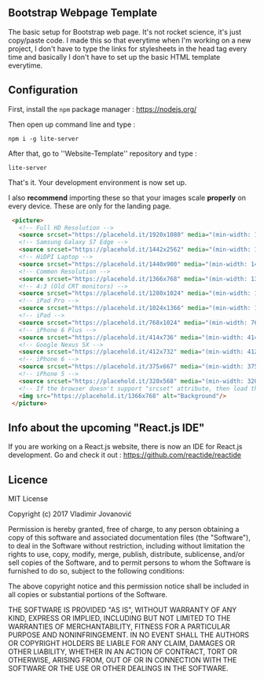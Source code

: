 ## Bootstrap Webpage Template

The basic setup for Bootstrap web page. It's not rocket science, it's just copy/paste code. I made this so that everytime when I'm working on a new project, I don't have to type the links for stylesheets in the head tag every time and basically I don't have to set up the basic HTML template everytime.

## Configuration

First, install the ``npm`` package manager : https://nodejs.org/

Then open up command line and type :

``npm i -g lite-server``

After that, go to ''Website-Template'' repository and type :

``lite-server``

That's it. Your development environment is now set up.

I also <b>recommend</b> importing these so that your images scale <b>properly</b> on every device.
These are only for the landing page.

```html
 <picture>
   <!-- Full HD Resolution -->
   <source srcset="https://placehold.it/1920x1080" media="(min-width: 1920px)" />
   <!-- Samsung Galaxy S7 Edge -->
   <source srcset="https://placehold.it/1442x2562" media="(min-width: 1442px)" />
   <!-- HiDPI Laptop -->
   <source srcset="https://placehold.it/1440x900" media="(min-width: 1440px)" />
   <!-- Common Resolution -->
   <source srcset="https://placehold.it/1366x768" media="(min-width: 1366px)" />
   <!-- 4:3 (Old CRT monitors) -->
   <source srcset="https://placehold.it/1280x1024" media="(min-width: 1280px)" />
   <!-- iPad Pro -->
   <source srcset="https://placehold.it/1024x1366" media="(min-width: 1024px)" />
   <!-- iPad -->
   <source srcset="https://placehold.it/768x1024" media="(min-width: 768px)" />
   <!-- iPhone 6 Plus -->
   <source srcset="https://placehold.it/414x736" media="(min-width: 414px)" />
   <!-- Google Nexus 5X -->
   <source srcset="https://placehold.it/412x732" media="(min-width: 412px)" />
   <!-- iPhone 6 -->
   <source srcset="https://placehold.it/375x667" media="(min-width: 375px)" />
   <!-- iPhone 5 -->
   <source srcset="https://placehold.it/320x568" media="(min-width: 320px)" />
   <!-- If the browser doesn't support "srcset" attribute, then load the default resolution -->
   <img src="https://placehold.it/1366x768" alt="Background"/>
 </picture>
```

## Info about the upcoming "React.js IDE"

If you are working on a React.js website, there is now an IDE for React.js development.
Go and check it out : https://github.com/reactide/reactide

## Licence
 
MIT License

Copyright (c) 2017 Vladimir Jovanović

Permission is hereby granted, free of charge, to any person obtaining a copy
of this software and associated documentation files (the "Software"), to deal
in the Software without restriction, including without limitation the rights
to use, copy, modify, merge, publish, distribute, sublicense, and/or sell
copies of the Software, and to permit persons to whom the Software is
furnished to do so, subject to the following conditions:

The above copyright notice and this permission notice shall be included in all
copies or substantial portions of the Software.

THE SOFTWARE IS PROVIDED "AS IS", WITHOUT WARRANTY OF ANY KIND, EXPRESS OR
IMPLIED, INCLUDING BUT NOT LIMITED TO THE WARRANTIES OF MERCHANTABILITY,
FITNESS FOR A PARTICULAR PURPOSE AND NONINFRINGEMENT. IN NO EVENT SHALL THE
AUTHORS OR COPYRIGHT HOLDERS BE LIABLE FOR ANY CLAIM, DAMAGES OR OTHER
LIABILITY, WHETHER IN AN ACTION OF CONTRACT, TORT OR OTHERWISE, ARISING FROM,
OUT OF OR IN CONNECTION WITH THE SOFTWARE OR THE USE OR OTHER DEALINGS IN THE
SOFTWARE.
